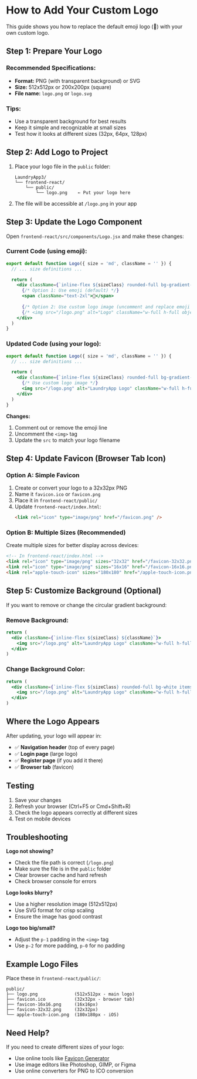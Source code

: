 # How to Add Your Custom Logo

This guide shows you how to replace the default emoji logo (🧺) with your own custom logo.

## Step 1: Prepare Your Logo

### Recommended Specifications:
- **Format:** PNG (with transparent background) or SVG
- **Size:** 512x512px or 200x200px (square)
- **File name:** `logo.png` or `logo.svg`

### Tips:
- Use a transparent background for best results
- Keep it simple and recognizable at small sizes
- Test how it looks at different sizes (32px, 64px, 128px)

## Step 2: Add Logo to Project

1. Place your logo file in the `public` folder:
   ```
   LaundryApp3/
   └── frontend-react/
       └── public/
           └── logo.png    ← Put your logo here
   ```

2. The file will be accessible at `/logo.png` in your app

## Step 3: Update the Logo Component

Open `frontend-react/src/components/Logo.jsx` and make these changes:

### Current Code (using emoji):
```jsx
export default function Logo({ size = 'md', className = '' }) {
  // ... size definitions ...

  return (
    <div className={`inline-flex ${sizeClass} rounded-full bg-gradient-to-br from-bubble-dark to-bubble-mid items-center justify-center shadow-sm ${className}`}>
      {/* Option 1: Use emoji (default) */}
      <span className="text-2xl">🧺</span>
      
      {/* Option 2: Use custom logo image (uncomment and replace emoji above) */}
      {/* <img src="/logo.png" alt="Logo" className="w-full h-full object-contain p-1" /> */}
    </div>
  )
}
```

### Updated Code (using your logo):
```jsx
export default function Logo({ size = 'md', className = '' }) {
  // ... size definitions ...

  return (
    <div className={`inline-flex ${sizeClass} rounded-full bg-gradient-to-br from-bubble-dark to-bubble-mid items-center justify-center shadow-sm ${className}`}>
      {/* Use custom logo image */}
      <img src="/logo.png" alt="LaundryApp Logo" className="w-full h-full object-contain p-1" />
    </div>
  )
}
```

**Changes:**
1. Comment out or remove the emoji line
2. Uncomment the `<img>` tag
3. Update the `src` to match your logo filename

## Step 4: Update Favicon (Browser Tab Icon)

### Option A: Simple Favicon
1. Create or convert your logo to a 32x32px PNG
2. Name it `favicon.ico` or `favicon.png`
3. Place it in `frontend-react/public/`
4. Update `frontend-react/index.html`:
   ```html
   <link rel="icon" type="image/png" href="/favicon.png" />
   ```

### Option B: Multiple Sizes (Recommended)
Create multiple sizes for better display across devices:
```html
<!-- In frontend-react/index.html -->
<link rel="icon" type="image/png" sizes="32x32" href="/favicon-32x32.png">
<link rel="icon" type="image/png" sizes="16x16" href="/favicon-16x16.png">
<link rel="apple-touch-icon" sizes="180x180" href="/apple-touch-icon.png">
```

## Step 5: Customize Background (Optional)

If you want to remove or change the circular gradient background:

### Remove Background:
```jsx
return (
  <div className={`inline-flex ${sizeClass} ${className}`}>
    <img src="/logo.png" alt="LaundryApp Logo" className="w-full h-full object-contain" />
  </div>
)
```

### Change Background Color:
```jsx
return (
  <div className={`inline-flex ${sizeClass} rounded-full bg-white items-center justify-center shadow-sm ${className}`}>
    <img src="/logo.png" alt="LaundryApp Logo" className="w-full h-full object-contain p-1" />
  </div>
)
```

## Where the Logo Appears

After updating, your logo will appear in:
- ✅ **Navigation header** (top of every page)
- ✅ **Login page** (large logo)
- ✅ **Register page** (if you add it there)
- ✅ **Browser tab** (favicon)

## Testing

1. Save your changes
2. Refresh your browser (Ctrl+F5 or Cmd+Shift+R)
3. Check the logo appears correctly at different sizes
4. Test on mobile devices

## Troubleshooting

**Logo not showing?**
- Check the file path is correct (`/logo.png`)
- Make sure the file is in the `public` folder
- Clear browser cache and hard refresh
- Check browser console for errors

**Logo looks blurry?**
- Use a higher resolution image (512x512px)
- Use SVG format for crisp scaling
- Ensure the image has good contrast

**Logo too big/small?**
- Adjust the `p-1` padding in the `<img>` tag
- Use `p-2` for more padding, `p-0` for no padding

## Example Logo Files

Place these in `frontend-react/public/`:
```
public/
├── logo.png              (512x512px - main logo)
├── favicon.ico           (32x32px - browser tab)
├── favicon-16x16.png     (16x16px)
├── favicon-32x32.png     (32x32px)
└── apple-touch-icon.png  (180x180px - iOS)
```

## Need Help?

If you need to create different sizes of your logo:
- Use online tools like [Favicon Generator](https://favicon.io/)
- Use image editors like Photoshop, GIMP, or Figma
- Use online converters for PNG to ICO conversion

